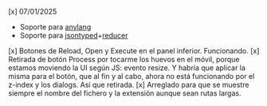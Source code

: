 [x] 07/01/2025

- Soporte para [anylang](https://github.com/allnulled/anylang)
- Soporte para [jsontyped](https://github.com/allnulled/jsontyped)+[reducer](https://github.com/allnulled/jsontyped-reducer)

[x] Botones de Reload, Open y Execute en el panel inferior. Funcionando.
[x] Retirada de botón Process por tocarme los huevos en el móvil, porque estamos moviendo la UI según JS: evento resize. Y habría que aplicar la misma para el botón, que al fin y al cabo, ahora no está funcionando por el z-index y los dialogs. Así que retirada.
[x] Arreglado para que se muestre siempre el nombre del fichero y la extensión aunque sean rutas largas.